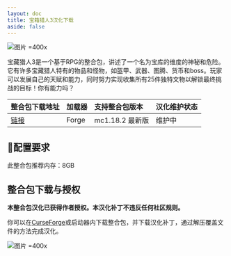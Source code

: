```yaml
---
layout: doc
title: 宝箱猎人3汉化下载
aside: false
---
```


![图片 =400x](https://www.bisecthosting.com/images/CF/Vault_Hunters/BH_VH_Screenshot4.webp)

宝藏猎人3是一个基于RPG的整合包，讲述了一个名为宝库的维度的神秘和危险。它有许多宝藏猎人特有的物品和怪物，如盔甲、武器、图腾、货币和boss。玩家可以发展自己的天赋和能力，同时努力实现收集所有25件独特文物以解锁最终挑战的目标！你有能力吗？

<DownloadLinks :methods="[
  { id: 'quark-lanzou', text: '下载汉化', icon: '/imgs/logo/logo_64.png', lanzouLink: 'https://vmhanhuazu.lanzoui.com/s/the-Vault-03', quarkLink: 'https://pan.quark.cn/s/208e4d90c8c1' },
  { id: 'bilibili', text: '专栏介绍', icon: '/imgs/svg/bilibili.svg', link: 'https://www.bilibili.com/read/cv20450312' },
  { id: 'curseforge', text: 'i18n自动汉化更新模组', icon: '/imgs/svg/curseforge.svg', link: 'https://www.curseforge.com/api/v1/mods/297404/files/6351071/download' },
  { id: 'lazy', text: '懒汉下载', icon: '/imgs/lazydl.png', link: 'https://vmhanhuazu.lanzoui.com/s/the-Vault-03' }
]" />

| 整合包下载地址                                                              | 加载器 | 支持整合包版本  | 汉化维护状态 |
| :-------------------------------------------------------------------------- | :----- | :-------------- | :----------- |
| [链接](https://www.curseforge.com/minecraft/modpacks/vault-hunters-1-18-2/) | Forge  | mc1.18.2 最新版 | 维护中       |

## 🔧配置要求

此整合包推荐内存：8GB

## 整合包下载与授权

**本整合包汉化已获得作者授权。本汉化补丁不违反任何社区规则。**

你可以在[CurseForge](https://www.curseforge.com/minecraft/modpacks/vault-hunters-1-18-2)或启动器内下载整合包，并下载汉化补丁，通过解压覆盖文件的方法完成汉化。

![图片 =400x](/imgs/authorization/vault.jpg)

<DocSupport />
